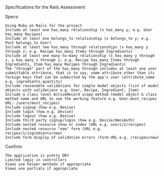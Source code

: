 Specifications for the Rails Assessment

Specs:

    Using Ruby on Rails for the project
    Include at least one has_many relationship (x has_many y; e.g. User has_many Recipes)
    Include at least one belongs_to relationship (x belongs_to y; e.g. Post belongs_to User)
    Include at least two has_many through relationships (x has_many y through z; e.g. Recipe has_many Items through Ingredients)
    Include at least one many-to-many relationship (x has_many y through z, y has_many x through z; e.g. Recipe has_many Items through Ingredients, Item has_many Recipes through Ingredients)
    The "through" part of the has_many through includes at least one user submittable attribute, that is to say, some attribute other than its foreign keys that can be submitted by the app's user (attribute_name e.g. ingredients.quantity)
    Include reasonable validations for simple model objects (list of model objects with validations e.g. User, Recipe, Ingredient, Item)
    Include a class level ActiveRecord scope method (model object & class method name and URL to see the working feature e.g. User.most_recipes URL: /users/most_recipes)
    Include signup (how e.g. Devise)
    Include login (how e.g. Devise)
    Include logout (how e.g. Devise)
    Include third party signup/login (how e.g. Devise/OmniAuth)
    Include nested resource show or index (URL e.g. users/2/recipes)
    Include nested resource "new" form (URL e.g. recipes/1/ingredients/new)
    Include form display of validation errors (form URL e.g. /recipes/new)

Confirm:

    The application is pretty DRY
    Limited logic in controllers
    Views use helper methods if appropriate
    Views use partials if appropriate